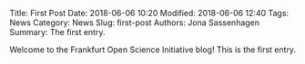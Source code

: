 Title: First Post
Date: 2018-06-06 10:20
Modified: 2018-06-06 12:40
Tags: News
Category: News
Slug: first-post
Authors: Jona Sassenhagen
Summary: The first entry.

Welcome to the Frankfurt Open Science Initiative blog! This is the first entry.
